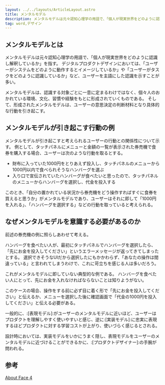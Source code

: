 ```yaml
---
layout: ../../layouts/ArticleLayout.astro
title: メンタルモデル
description: メンタルモデルは元々認知心理学の用語で、「個人が現実世界をどのように認識し解釈しているか」を指す。
tag: word,デザイン
---
```


## メンタルモデルとは
メンタルモデルは元々認知心理学の用語で、「個人が現実世界をどのように認識し解釈しているか」を指す。
デジタルプロダクトデザインにおいては、「ユーザーがシステムをどのように動作するとイメージしているか」や「ユーザーがタスクをどのように認識しているか」など、ユーザーを主語にした認識を示すことが多い。

メンタルモデルは、認識する対象ごとに一意に定まるわけではなく、個々人のおかれている環境、文化、習慣や経験をもとに形成されていくものである。
そして、形成されたメンタルモデルは、ユーザーの意思決定の判断材料となり具体的な行動を引き起こす。

## メンタルモデルが引き起こす行動の例
メンタルモデルが引き起こすと考えられるユーザーの行動との関係性について示す。
例として、タッチパネルにメニューと金額の一覧が表示された券売機で食券を購入する場合、ユーザーは次のような行動を取るとする。

- 財布に入っていた1000円をとりあえず投入し、タッチパネルのメニューから1000円以内で食べられそうなハンバーグを選ぶ
- 入り口で宣伝されていたハンバーグが食べたいと思ったので、タッチパネルのメニューからハンバーグを選択し、代金を投入する

このとき、「自分の置かれている状況から券売機をどう操作すればすぐに食券を買えると思うか」がメンタルモデルであり、ユーザーはそれに即して「1000円を入れる」、「ハンバーグを選択する」などの行動を取っていると考えられる。

## なぜメンタルモデルを意識する必要があるのか

前述の券売機の例に照らしあわせて考える。

ハンバーグを食べたい人が、最初にタッチパネルでハンバーグを選択したら、「先にお金を投入してください」というエラーメッセージが返ってきてしまったとする。
選択できそうなUIだから選択したにもかかわらず、「あなたの操作は間違っている」と言われてしまうわけで、これに苛立ちを感じる人は多いだろう。

これがメンタルモデルに即していない典型的な例である。
ハンバーグを食べたい人にとって、先にお金を入れなければならないことは知りようがない。

このケースの場合、操作をする前に必ず目に着く形で「先にお金を投入してください」と伝えるか、メニューを選択した後に確認画面で「代金の1000円を投入してください」と伝える必要がある。

一般的に、:[表現モデル]:がユーザーのメンタルモデルに近いほど、ユーザーはプロダクトを理解しやすく使いやすいと感じ、逆に:[実装モデル]:に忠実に表現するほどプロダクトに対する学習コストが上がり、使いづらく感じるとされる。

設計時においては、実装モデルをいかにうまく隠し、表現モデルをユーザーのメンタルモデルに近づけることができるかに、:[プロダクトデザイナー]:の手腕が問われる。

## 参考
[About Face 4](https://www.amazon.co.jp/About-Face-Essentials-Interaction-Design/dp/1118766571)
